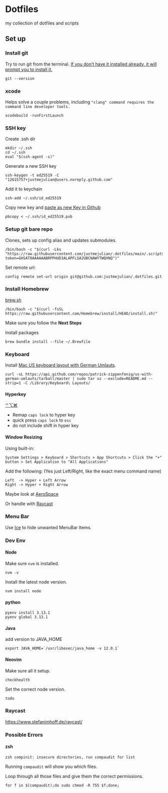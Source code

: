 # Dotfiles

my collection of dotfiles and scripts

## Set up

### Install git
Try to run git from the terminal. [If you don’t have it installed already, it will prompt you to install it.](https://git-scm.com/book/en/v2/Getting-Started-Installing-Git)
```
git --version
```

### xcode
Helps solve a couple problems, including `"clang" command requires the command line developer tools.`
```
xcodebuild -runFirstLaunch
```

### SSH key
Create .ssh dir
```
mkdir ~/.ssh
cd ~/.ssh
eval "$(ssh-agent -s)"
```

Generate a new SSH key
```
ssh-keygen -t ed25519 -C "12615757+justmejulian@users.noreply.github.com"
```

Add it to keychain
```
ssh-add ~/.ssh/id_ed25519
```

Copy new key and [paste as new Key in Github](https://github.com/settings/ssh/new)
```
pbcopy < ~/.ssh/id_ed25519.pub
```

### Setup git bare repo
Clones, sets up config alias and updates submodules.
```
/bin/bash -c "$(curl -Lks "https://raw.githubusercontent.com/justmejulian/.dotfiles/main/.scripts/install.sh?token=GHSAT0AAAAAABRPPHUD3ALAPFLSA2UBCNAWYTWQXNQ")"
```

Set remote url:
```
config remote set-url origin git@github.com:justmejulian/.dotfiles.git
```

### Install Homebrew
[brew.sh](https://brew.sh)
```
/bin/bash -c "$(curl -fsSL https://raw.githubusercontent.com/Homebrew/install/HEAD/install.sh)"
```
Make sure you follow the __Next Steps__

Install packages
```
brew bundle install --file ~/.Brewfile
```

### Keyboard

Install [Mac US keyboard layout with German Umlauts](https://github.com/patrick-zippenfenig/us-with-german-umlauts).

```
curl -sL https://api.github.com/repos/patrick-zippenfenig/us-with-german-umlauts/tarball/master | sudo tar xz --exclude=README.md --strip=1 -C /Library/Keyboard\ Layouts/
```

#### Hyperkey

[⌃⌥⌘](https://hyperkey.app/)

- Remap `caps lock` to hyper key
- quick press `caps lock` to `esc`
- do not include shift in hyper key

#### Window Resizing

Using built-in:

```
System Settings > Keyboard > Shortcuts > App Shortcuts > Click the "+" button > Set Application to "All Applications"
```


Add the following:
(Yes just Left/Right, like the exact menu command name)

```
Left  -> Hyper + Left Arrow
Right -> Hyper + Right Arrow
```

Maybe look at [AeroSpace](https://github.com/nikitabobko/AeroSpace)

Or handle with [Raycast](https://www.albertosadde.com/blog/raycast/)

### Menu Bar

Use [Ice](https://github.com/jordanbaird/Ice) to hide unwanted MenuBar Items.

### Dev Env

#### Node

Make sure `nvm` is installed.

```
nvm -v
```

Install the latest node version.

```
nvm install node
```

#### python

```
pyenv install 3.13.1
pyenv global 3.13.1
```

#### Java

add version to JAVA_HOME

```
export JAVA_HOME=`/usr/libexec/java_home -v 12.0.1`
```

#### Neovim

Make sure all it setup.

```
checkhealth
```

Set the correct node version.

```
todo
```

### Raycast

https://www.stefanimhoff.de/raycast/


### Possible Errors

#### zsh

```
zsh compinit: insecure directories, run compaudit for list
```

Running `compaudit` will show you which files.

Loop through all those files and give them the correct permissions.

```
for f in $(compaudit);do sudo chmod -R 755 $f;done;
```
